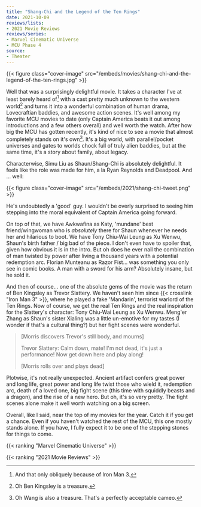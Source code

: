 ```yaml
---
title: "Shang-Chi and the Legend of the Ten Rings"
date: 2021-10-09
reviews/lists:
- 2021 Movie Reviews
reviews/series:
- Marvel Cinematic Universe
- MCU Phase 4
source:
- Theater
---
```

{{< figure class="cover-image" src="/embeds/movies/shang-chi-and-the-legend-of-the-ten-rings.jpg" >}}

Well that was a surprisingly delightful movie. It takes a character I've at least barely heard of[^reference] with a cast pretty much unknown to the western world[^kingsley] and turns it into a wonderful combination of human drama, Lovecraftian baddies, and awesome action scenes. It's well among my favorite MCU movies to date (only Captain America beats it out among introductions and a few others overall) and well worth the watch. After how big the MCU has gotten recently, it's kind of nice to see a movie that almost completely stands on it's own[^wang]. It's a big world, with parallel/pocket universes and gates to worlds chock full of truly alien baddies, but at the same time, it's a story about family, about legacy.

Characterwise, Simu Liu as Shaun/Shang-Chi is absolutely delightful. It feels like the role was made for him, a la Ryan Reynolds and Deadpool. And ... well:

{{< figure class="cover-image" src="/embeds/2021/shang-chi-tweet.png" >}}

He's undoubtedly a 'good' guy. I wouldn't be overly surprised to seeing him stepping into the moral equivalent of Captain America going forward.

On top of that, we have Awkwafina as Katy, 'mundane' best friend/wingwoman who is *absolutely* there for Shaun whenever he needs her and hilarious to boot. We have Tony Chiu-Wai Leung as Xu Wenwu, Shaun's birth father / big bad of the piece. I don't even have to spoiler that, given how obvious it is in the intro. But oh does he ever nail the combination of man twisted by power after living a thousand years with a potential redemption arc. Florian Munteanu as Razor Fist... was something you only see in comic books. A man with a sword for his arm? Absolutely insane, but he sold it. 

And then of course... one of the absolute gems of the movie was the return of Ben Kingsley as Trevor Slattery. We haven't seen him since {{< crosslink "Iron Man 3" >}}, where he played a fake 'Mandarin', terrorist warlord of the Ten Rings. Now of course, we get the real Ten Rings and the real inspiration for the Slattery's character: Tony Chiu-Wai Leung as Xu Wenwu. Meng'er Zhang as Shaun's sister Xialing was a little un-emotive for my tastes (I wonder if that's a cultural thing?) but her fight scenes were wonderful. 

> [Morris discovers Trevor's still body, and mourns]
> 
> Trevor Slattery: Calm down, mate! I'm not dead, it's just a performance! Now get down here and play along!
> 
> [Morris rolls over and plays dead]

Plotwise, it's not really unexpected. Ancient artifact confers great power and long life, great power and long life twist those who wield it, redemption arc, death of a loved one, big fight scene (this time with squiddly beasts and a dragon), and the rise of a new hero. But oh, it's so very pretty. The fight scenes alone make it well worth watching on a big screen. 

Overall, like I said, near the top of my movies for the year. Catch it if you get a chance. Even if you haven't watched the rest of the MCU, this one mostly stands alone. If you have, I fully expect it to be one of the stepping stones for things to come. 

{{< ranking "Marvel Cinematic Universe" >}}

{{< ranking "2021 Movie Reviews" >}}

[^reference]: And that only obliquely because of Iron Man 3. 

[^kingsley]: Oh Ben Kingsley is a treasure. 

[^wang]: Oh Wang is also a treasure. That's a perfectly acceptable cameo. 